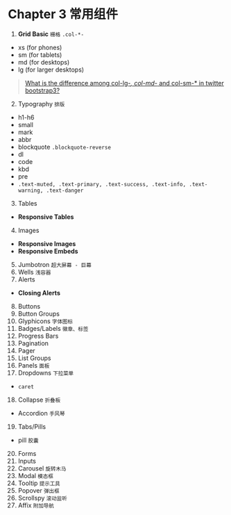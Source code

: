 # Chapter 3 常用组件

1. **Grid Basic** `栅格` `.col-*-`
  - xs (for phones)
  - sm (for tablets)
  - md (for desktops)
  - lg (for larger desktops)
  
  > [What is the difference among col-lg-*, col-md-* and col-sm-* in twitter bootstrap3?](http://stackoverflow.com/a/28654005/3414180)

2. Typography `排版`
  - h1-h6
  - small
  - mark
  - abbr
  - blockquote `.blockquote-reverse`
  - dl
  - code
  - kbd
  - pre
  - `.text-muted, .text-primary, .text-success, .text-info, .text-warning, .text-danger`
3. Tables
  - **Responsive Tables**
4. Images
  - **Responsive Images**
  - **Responsive Embeds**
5. Jumbotron `超大屏幕 - 巨幕`
6. Wells `浅容器`
7. Alerts
  - **Closing Alerts**
8. Buttons
9. Button Groups
10. Glyphicons `字体图标`
11. Badges/Labels `徽章、标签`
12. Progress Bars
13. Pagination
14. Pager
15. List Groups
16. Panels `面板`
17. Dropdowns `下拉菜单`
  - `caret`
18. Collapse `折叠板`
  - Accordion `手风琴`
19. Tabs/Pills
  - pill `胶囊`
20. Forms
21. Inputs
22. Carousel `旋转木马`
23. Modal `模态框`
24. Tooltip `提示工具`
25. Popover `弹出框`
26. Scrollspy `滚动监听`
27. Affix `附加导航`